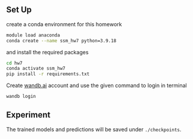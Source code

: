 ## Set Up
create a conda environment for this homework
```bash
module load anaconda
conda create --name ssm_hw7 python=3.9.18
```
and install the required packages
```bash
cd hw7
conda activate ssm_hw7
pip install -r requirements.txt
```

Create [wandb.ai](https://wandb.ai/home) account and use the given command to login in terminal
```bash
wandb login
```

## Experiment
The trained models and predictions will be saved under `./checkpoints`.